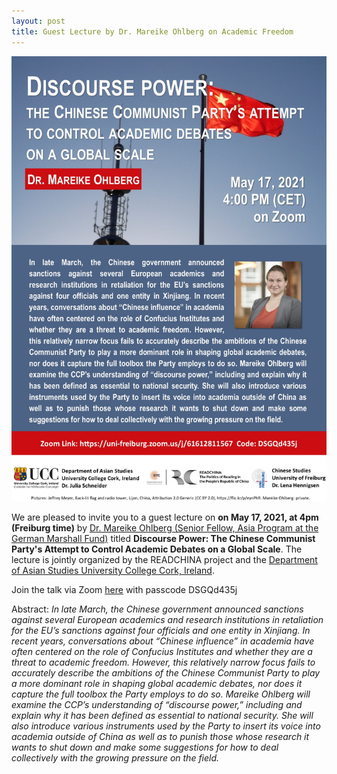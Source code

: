 ```yaml
---
layout: post
title: Guest Lecture by Dr. Mareike Ohlberg on Academic Freedom
---
```


<span class="image right"><img src="/assets/images/Ohlberg_Vortrag.jpg" alt="" title="" style=""></span>

We are pleased to invite you to a guest lecture on __on May 17, 2021, at 4pm (Freiburg time)__ by [Dr. Mareike Ohlberg (Senior Fellow, Asia Program at the German Marshall Fund)](https://www.gmfus.org/profiles/mareike-ohlberg) titled __Discourse Power: The Chinese Communist Party's Attempt to Control Academic Debates on a Global Scale__. The lecture is jointly organized by the READCHINA project and the [Department of Asian Studies University College Cork, Ireland](https://www.ucc.ie/en/asian/).

Join the talk via Zoom [here](https://uni-freiburg.zoom.us/j/61612811567) with passcode DSGQd435j

Abstract: *In late March, the Chinese government announced sanctions against several European academics and research institutions in retaliation for the EU’s sanctions against four officials and one entity in Xinjiang. In recent years, conversations about “Chinese influence” in academia have often centered on the role of Confucius Institutes and whether they are a threat to academic freedom. However, this relatively narrow focus fails to accurately describe the ambitions of the Chinese Communist Party to play a more dominant role in shaping global academic debates, nor does it capture the full toolbox the Party employs to do so. Mareike Ohlberg will examine the CCP’s understanding of “discourse power,” including and explain why it has been defined as essential to national security. She will also introduce various instruments used by the Party to insert its voice into academia outside of China as well as to punish those whose research it wants to shut down and make some suggestions for how to deal collectively with the growing pressure on the field.*
